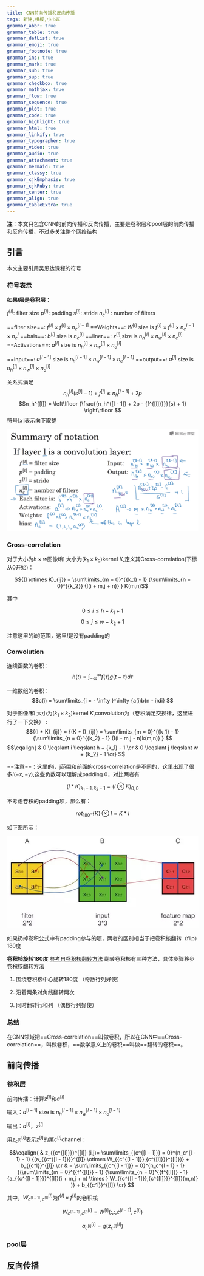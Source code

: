 ```yaml
---
title: CNN前向传播和反向传播
tags: 新建,模板,小书匠
grammar_abbr: true
grammar_table: true
grammar_defList: true
grammar_emoji: true
grammar_footnote: true
grammar_ins: true
grammar_mark: true
grammar_sub: true
grammar_sup: true
grammar_checkbox: true
grammar_mathjax: true
grammar_flow: true
grammar_sequence: true
grammar_plot: true
grammar_code: true
grammar_highlight: true
grammar_html: true
grammar_linkify: true
grammar_typographer: true
grammar_video: true
grammar_audio: true
grammar_attachment: true
grammar_mermaid: true
grammar_classy: true
grammar_cjkEmphasis: true
grammar_cjkRuby: true
grammar_center: true
grammar_align: true
grammar_tableExtra: true
---
```


**注**：本文只包含CNN的前向传播和反向传播，主要是卷积层和pool层的前向传播和反向传播，不过多关注整个网络结构

## 引言

本文主要引用吴恩达课程的符号

### 符号表示
**如果$l$层是卷积层：**

$f^{[l]}$: filter size
$p^{[l]}$: padding
$s^{[l]}$: stride
$n_c^{[l]}$ : number of  filters

==fliter size==: $f^{[l]} \times f^{[l]} \times n_c^{[l-1]}$
==Weights==: $W^{[l]}$ size is  $f^{[l]} \times f^{[l]} \times n_c^{l - 1} \times n_c^{l}$
==bais==: $b^{[l]}$ size is $n_{c}^{[l]}$
==liner==: $z^{[l]}$,size is $n_h^{[l]} \times n_w^{[l]} \times n_c^{[l ]}$
==Activations==: $a^{[l]}$  size is $n_h^{[l]} \times n_w^{[l]} \times n_c^{[l ]}$


==input==: $a^{[l-1]}$ size is $n_h^{[l-1]} \times n_w^{[l-1]} \times n_c^{[l - 1]}$
==output==: $a^{[l]}$  size is $n_h^{[l]} \times n_w^{[l]} \times n_c^{[l ]}$

关系式满足
$$n_h^{[l]}({s^{[l]}} - 1) + {f^{[l]}} \leqslant n_h^{[l - 1]} + 2p$$
$$n_h^{[l]} = \left\lfloor {\frac{{n_h^{[l - 1]} + 2p - {f^{[l]}}}}{s} + 1} \right\rfloor $$
符号$\left\lfloor {x} \right\rfloor$表示向下取整

![enter description here](https://www.github.com/callMeBigKing/story_writer_note/raw/master/小书匠/1535388857043.png)

### Cross-correlation
对于大小为$h \times w$图像$I$和 大小为$(k_1 \times k_2)$kernel $K$,定义其Cross-correlation(下标从0开始)：

$${(I \otimes K)_{ij}} = \sum\limits_{m = 0}^{{k_1} - 1} {\sum\limits_{n = 0}^{{k_2}} {I(i + m,j + n)} } K(m,n)$$

其中

$$0 \leqslant i \leqslant h - {k_1} + 1$$
$$0 \leqslant j \leqslant w - {k_2} + 1$$

注意这里的i的范围，这里$I$是没有padding的


### Convolution
连续函数的卷积：
$$h(t) = \int_{ - \infty }^\infty  {f(\tau )g(t - \tau )d\tau } $$

一维数组的卷积：
$$c(i) = \sum\limits_{i =  - \infty }^\infty  {a(i)b(n - i)di} $$

对于图像$I$和 大小为$(k_1 \times k_2)$kernel $K$,convolution为（卷积满足交换律，这里进行了一下交换） :
$${(I * K)_{ij}} = {(K * I)_{ij}} = \sum\limits_{m = 0}^{{k_1} - 1} {\sum\limits_{n = 0}^{{k_2} - 1} {I(i - m,j - n)k(m,n)} } $$
$$\eqalign{
  & 0 \leqslant i \leqslant h + {k_1} - 1  \cr 
  & 0 \leqslant j \leqslant w + {k_2} - 1 \cr} $$

==注意==：这里的i，j范围和前面的cross-correlation是不同的，这里出现了很多$I(-x,-y)$,这些负数可以理解成padding  0，对比两者有

$${(I * K)_{{k_1} - 1,{k_2} - 1}} = {(I \otimes K)_{0,0}}$$

不考虑卷积的padding项，那么有：

$$ro{t_{{{180}^ \circ }}}\{ K\}  \otimes I = K*I$$

如下图所示：

![卷积示意](https://www.github.com/callMeBigKing/noteimg/raw/master/小书匠/1535447636074.png)

如果扔掉卷积公式中有padding参与的项，两者的区别相当于把卷积核翻转（flip）180度

**卷积核旋转180度**
[参考自卷积核翻转方法](https://blog.csdn.net/lucky_yw/article/details/80077443)
翻转卷积核有三种方法，具体步骤移步卷积核翻转方法
1. 围绕卷积核中心旋转180度 （奇数行列好使）

2. 沿着两条对角线翻转两次

3. 同时翻转行和列 （偶数行列好使）

### 总结
在CNN领域把==Cross-correlation==叫做卷积，所以在CNN中==Cross-correlation==，叫做卷积，==数学意义上的卷积==叫做==翻转的卷积==。

## 前向传播

### 卷积层

前向传播：计算$z^{[l]}$和$a^{[l]}$

输入：$a^{[l-1]}$ size is $n_h^{[l-1]} \times n_w^{[l-1]} \times n_c^{[l - 1]}$

输出：$a^{[l]}$，$z^{[l]}$

用$z_{{c^{[l]}}}^{[l]}$表示$z^{[l]}$的第$c^{[l]}$channel：

$$\eqalign{
  & z_{{c^{[l]}}}^{[l]} (i,j)= \sum\limits_{{c^{[l - 1]}} = 0}^{n_c^{l - 1} - 1} {(a_{{c^{[l - 1]}}}^{[l]} \otimes W_{{c^{[l - 1]}},{c^{[l]}}}^{[l]})}  + b_{{c^l}}^{[l]}  \cr 
  &  = \sum\limits_{{c^{[l - 1]}} = 0}^{n_c^{l - 1} - 1} {(\sum\limits_{m = 0}^{{f^{[l]}} - 1} {\sum\limits_{n = 0}^{{f^{[l]}} - 1} {a_{{c^{[l - 1]}}}^{[l]}(i + m,j + n) \times } W_{{c^{[l - 1]}},{c^{[l]}}}^{[l]}(m,n)} )}  + b_{{c^l}}^{[l]} \cr} $$

其中，${W_{{c^{[l - 1]}},{c^{[l]}}}^{[l]}}$为$f^{[l]} \times f^{[l]}$的卷积核

$${W_{{c^{[l - 1]}},{c^{[l]}}}^{[l]}}={{W^{[l]}}(:,:,{c^{[l - 1]}},{c^{[l]}})}$$

$$a_{{c^{[l]}}}^{[l]} = g(z_{{c^{[l]}}}^{[l]})$$


### pool层



## 反向传播

